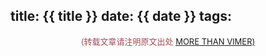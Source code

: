 title: {{ title }}
date: {{ date }}
tags:
---

<center><font color='#a44a54' size='2px'>(转载文章请注明原文出处 <a href='http://vimer.me' style='font-color:#496b98'>MORE THAN VIMER)</a></font></center>
